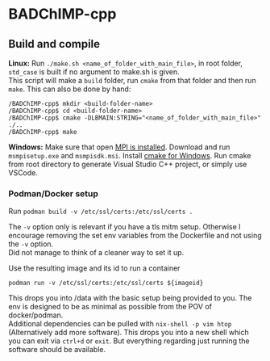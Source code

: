 # BADChIMP-cpp
## Build and compile 
**Linux:** Run `./make.sh <name_of_folder_with_main_file>`, in root folder, `std_case` is built if no argument to make.sh is given.  
This script will make a ```build``` folder, run ```cmake``` from that folder and then run ```make```. This can also be done by hand:
```shell
/BADChIMP-cpp$ mkdir <build-folder-name>
/BADChIMP-cpp$ cd <build-folder-name>
/BADChIMP-cpp$ cmake -DLBMAIN:STRING="<name_of_folder_with_main_file>" ./..
/BADChIMP-cpp$ make
``` 

**Windows:** Make sure that open [MPI is installed](https://docs.microsoft.com/en-us/archive/blogs/windowshpc/how-to-compile-and-run-a-simple-ms-mpi-program). Download and run `msmpisetup.exe` and `msmpisdk.msi`.  Install [cmake for Windows](https://cmake.org/). Run cmake from root directory to generate Visual Studio C++ project, or simply use VSCode.

### Podman/Docker setup  
Run `podman build -v /etc/ssl/certs:/etc/ssl/certs .`  

The `-v` option only is relevant if you have a tls mitm setup. Otherwise I encourage removing the set env variables
from the Dockerfile and not using the `-v` option.  
Did not manage to think of a cleaner way to set it up.

Use the resulting image and its id to run a container  

`podman run -v /etc/ssl/certs:/etc/ssl/certs ${imageid}`  

This drops you into /data with the basic setup being provided to you. The env is designed to be as minimal as possible from the POV of docker/podman.  
Additional dependencies can be pulled with `nix-shell -p vim htop` (Alternatively add more software). This drops you into a new shell which you can exit via `ctrl+d` or `exit`. But everything regarding just running the software should be available.  

